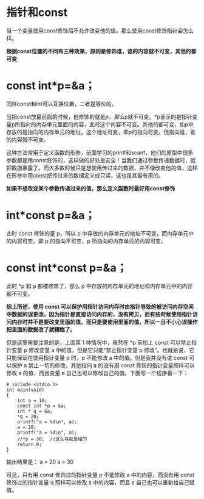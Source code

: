 # 指针和const

当一个变量使用const修饰后不允许改变他的值，那么使用const修饰指针会怎么样。

**根据const位置的不同有三种效果，原则是修饰谁，谁的内容就不可变，其他的都可变**

# const int*p=&a；
同样const和int可以互换位置，二者是等价的，

当把const放最前面的时候，他修饰的就是*p，那么*p就不可变。*p表示的是指针变量p所指向的内存单元里面的内容，此时这个内容不可变。其他的都可变，如p中存放的是指向的内存单元的地址，这个地址可变，即p的指向可变。但指向谁，谁的内容就不可变。


这种方法常用于定义函数的形参，前面学习的printf和scanf，他们的原型中很多参数都是用const修饰的，这样做的好处是安全！当我们通过参数传递数据时，就把数据暴露了。而大多数时候只是想使用传过来的数据，并不像改变他的值，这样在形参中用const把传过来的数据定义成只读，这也是其最有用的。

**如果不想改变某个参数传递过来的值，那么定义函数时最好用const修饰**

# int*const p=&a；

此时 const 修饰的是 p，所以 p 中存放的内存单元的地址不可变，而内存单元中的内容可变。即 p 的指向不可变，p 所指向的内存单元的内容可变。

# const int*const p=&a；

此时 *p 和 p 都被修饰了，那么 p 中存放的内存单元的地址和内存单元中的内容都不可变。

**综上所述，使用 const 可以保护用指针访问内存时由指针导致的被访问内存空间中数据的误更改。因为指针是直接访问内存的，没有拷贝，而有些时候使用指针访问内存时并不是要改变里面的值，而只是要使用里面的值，所以一旦不小心误操作把里面的数据改了就糟糕了。**

但是这里需要注意的是，上面第 1 种情况中，虽然在 *p 前加上 const 可以禁止指针变量 p 修改变量 a 中的值，但是它只能“禁止指针变量 p 修改”。也就是说，它只能保证在使用指针变量 p 时，p 不能修改 a 中的值。但是我并没有说 const 可以保护 a 禁止一切的修改，其他指向 a 的没有用 const 修饰的指针变量照样可以修改 a 的值，而且变量 a 自己也可以修改自己的值。下面写一个程序看一下：

```
# include <stdio.h>
int main(void)
{   
    int a = 10;
    const int *p = &a;
    int * q = &a;
    *q = 20;
    printf("a = %d\n", a);
    a = 30;
    printf("a = %d\n", a);
    //*p = 30;  //这么写就是错的
    return 0;
}
```

输出结果是：
a = 20
a = 30

可见，只有用 const 修饰过的指针变量 p 不能修改 a 中的内容，而没有用 const 修饰过的指针变量 q 照样可以修改 a 中的内容，而且 a 自己也可以重新给自己赋值。